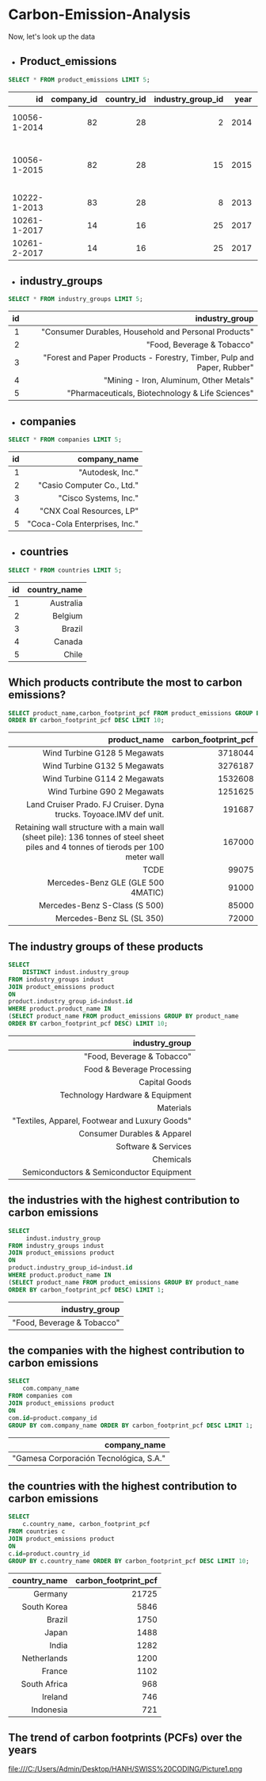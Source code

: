 # Carbon-Emission-Analysis

Now, let's look up the data

- ## Product_emissions
```sql
SELECT * FROM product_emissions LIMIT 5;
```

| id           | company_id | country_id | industry_group_id | year | product_name                                                    | weight_kg | carbon_footprint_pcf | upstream_percent_total_pcf | operations_percent_total_pcf | downstream_percent_total_pcf | 
| -----------: | ---------: | ---------: | ----------------: | ---: | --------------------------------------------------------------: | --------: | -------------------: | -------------------------: | ---------------------------: | ---------------------------: | 
| 10056-1-2014 | 82         | 28         | 2                 | 2014 | Frosted Flakes(R) Cereal                                        | 0.7485    | 2                    | 57.50                      | 30.00                        | 12.50                        | 
| 10056-1-2015 | 82         | 28         | 15                | 2015 | "Frosted Flakes, 23 oz, produced in Lancaster, PA (one carton)" | 0.7485    | 2                    | 57.50                      | 30.00                        | 12.50                        | 
| 10222-1-2013 | 83         | 28         | 8                 | 2013 | Office Chair                                                    | 20.68     | 73                   | 80.63                      | 17.36                        | 2.01                         | 
| 10261-1-2017 | 14         | 16         | 25                | 2017 | Multifunction Printers                                          | 110       | 1488                 | 30.65                      | 5.51                         | 63.84                        | 
| 10261-2-2017 | 14         | 16         | 25                | 2017 | Multifunction Printers                                          | 110       | 1818                 | 25.08                      | 4.51                         | 70.41                        | 

  - ## industry_groups
```sql
SELECT * FROM industry_groups LIMIT 5;
```

| id | industry_group                                                         | 
| -: | ---------------------------------------------------------------------: | 
| 1  | "Consumer Durables, Household and Personal Products"                   | 
| 2  | "Food, Beverage & Tobacco"                                             | 
| 3  | "Forest and Paper Products - Forestry, Timber, Pulp and Paper, Rubber" | 
| 4  | "Mining - Iron, Aluminum, Other Metals"                                | 
| 5  | "Pharmaceuticals, Biotechnology & Life Sciences"                       | 

- ## companies
```sql
SELECT * FROM companies LIMIT 5;
```

| id | company_name                  | 
| -: | ----------------------------: | 
| 1  | "Autodesk, Inc."              | 
| 2  | "Casio Computer Co., Ltd."    | 
| 3  | "Cisco Systems, Inc."         | 
| 4  | "CNX Coal Resources, LP"      | 
| 5  | "Coca-Cola Enterprises, Inc." | 

- ## countries
```sql
SELECT * FROM countries LIMIT 5;
```

| id | country_name | 
| -: | -----------: | 
| 1  | Australia    | 
| 2  | Belgium      | 
| 3  | Brazil       | 
| 4  | Canada       | 
| 5  | Chile        | 
  







## Which products contribute the most to carbon emissions?




```sql
SELECT product_name,carbon_footprint_pcf FROM product_emissions GROUP BY product_name
ORDER BY carbon_footprint_pcf DESC LIMIT 10;
```

| product_name                                                                                                                       | carbon_footprint_pcf | 
| ---------------------------------------------------------------------------------------------------------------------------------: | -------------------: | 
| Wind Turbine G128 5 Megawats                                                                                                       | 3718044              | 
| Wind Turbine G132 5 Megawats                                                                                                       | 3276187              | 
| Wind Turbine G114 2 Megawats                                                                                                       | 1532608              | 
| Wind Turbine G90 2 Megawats                                                                                                        | 1251625              | 
| Land Cruiser Prado. FJ Cruiser. Dyna trucks. Toyoace.IMV def unit.                                                                 | 191687               | 
| Retaining wall structure with a main wall (sheet pile): 136 tonnes of steel sheet piles and 4 tonnes of tierods per 100 meter wall | 167000               | 
| TCDE                                                                                                                               | 99075                | 
| Mercedes-Benz GLE (GLE 500 4MATIC)                                                                                                 | 91000                | 
| Mercedes-Benz S-Class (S 500)                                                                                                      | 85000                | 
| Mercedes-Benz SL (SL 350)                                                                                                          | 72000                | 

## The industry groups of these products

```sql
SELECT
	DISTINCT indust.industry_group 
FROM industry_groups indust
JOIN product_emissions product 
ON
product.industry_group_id=indust.id
WHERE product.product_name IN
(SELECT product_name FROM product_emissions GROUP BY product_name
ORDER BY carbon_footprint_pcf DESC) LIMIT 10;
```

| industry_group                                 | 
| ---------------------------------------------: | 
| "Food, Beverage & Tobacco"                     | 
| Food & Beverage Processing                     | 
| Capital Goods                                  | 
| Technology Hardware & Equipment                | 
| Materials                                      | 
| "Textiles, Apparel, Footwear and Luxury Goods" | 
| Consumer Durables & Apparel                    | 
| Software & Services                            | 
| Chemicals                                      | 
| Semiconductors & Semiconductor Equipment       | 



## the industries with the highest contribution to carbon emissions

```sql
SELECT
	 indust.industry_group  
FROM industry_groups indust
JOIN product_emissions product 
ON
product.industry_group_id=indust.id
WHERE product.product_name IN
(SELECT product_name FROM product_emissions GROUP BY product_name
ORDER BY carbon_footprint_pcf DESC) LIMIT 1;
```

| industry_group             | 
| -------------------------: | 
| "Food, Beverage & Tobacco" | 


## the companies with the highest contribution to carbon emissions

```SQL
SELECT
	com.company_name
FROM companies com
JOIN product_emissions product 
ON
com.id=product.company_id
GROUP BY com.company_name ORDER BY carbon_footprint_pcf DESC LIMIT 1;
```

| company_name                           | 
| -------------------------------------: | 
| "Gamesa Corporación Tecnológica, S.A." | 


## the countries with the highest contribution to carbon emissions
```SQL
SELECT
	c.country_name, carbon_footprint_pcf
FROM countries c
JOIN product_emissions product 
ON
c.id=product.country_id
GROUP BY c.country_name ORDER BY carbon_footprint_pcf DESC LIMIT 10; 
```

| country_name | carbon_footprint_pcf | 
| -----------: | -------------------: | 
| Germany      | 21725                | 
| South Korea  | 5846                 | 
| Brazil       | 1750                 | 
| Japan        | 1488                 | 
| India        | 1282                 | 
| Netherlands  | 1200                 | 
| France       | 1102                 | 
| South Africa | 968                  | 
| Ireland      | 746                  | 
| Indonesia    | 721                  | 

## The trend of carbon footprints (PCFs) over the years

[file:///C:/Users/Admin/Desktop/HANH/SWISS%20CODING/Picture1.png
](https://docs.google.com/spreadsheets/d/1FOv7JUgRonDLdAgxC7wfJ9ZO0RZyoICYgnQwcgXzk9Y/edit?gid=0#gid=0)






